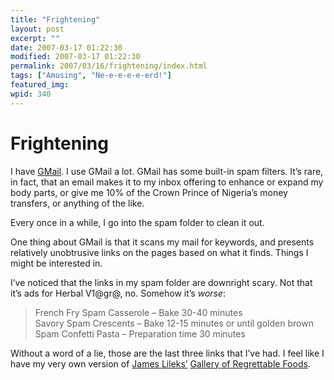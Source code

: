 ```yaml
---
title: "Frightening"
layout: post
excerpt: ""
date: 2007-03-17 01:22:30
modified: 2007-03-17 01:22:30
permalink: 2007/03/16/frightening/index.html
tags: ["Amusing", "Ne-e-e-e-e-erd!"]
featured_img: 
wpid: 340
---
```


# Frightening

I have [GMail](http://mail.google.com/). I use GMail a lot. GMail has some built-in spam filters. It’s rare, in fact, that an email makes it to my inbox offering to enhance or expand my body parts, or give me 10% of the Crown Prince of Nigeria’s money transfers, or anything of the like.

Every once in a while, I go into the spam folder to clean it out.

One thing about GMail is that it scans my mail for keywords, and presents relatively unobtrusive links on the pages based on what it finds. Things I might be interested in.

I’ve noticed that the links in my spam folder are downright scary. Not that it’s ads for Herbal V1@gr@, no. Somehow it’s *worse*:

> French Fry Spam Casserole – Bake 30-40 minutes  
> Savory Spam Crescents – Bake 12-15 minutes or until golden brown  
> Spam Confetti Pasta – Preparation time 30 minutes

Without a word of a lie, those are the last three links that I’ve had. I feel like I have my very own version of [James Lileks’](http://www.lileks.com/) [Gallery of Regrettable Foods](http://www.lileks.com/institute/gallery/index.html).